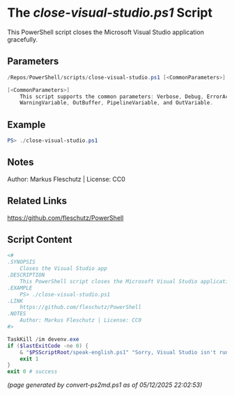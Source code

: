The *close-visual-studio.ps1* Script
===========================

This PowerShell script closes the Microsoft Visual Studio application gracefully.

Parameters
----------
```powershell
/Repos/PowerShell/scripts/close-visual-studio.ps1 [<CommonParameters>]

[<CommonParameters>]
    This script supports the common parameters: Verbose, Debug, ErrorAction, ErrorVariable, WarningAction, 
    WarningVariable, OutBuffer, PipelineVariable, and OutVariable.
```

Example
-------
```powershell
PS> ./close-visual-studio.ps1

```

Notes
-----
Author: Markus Fleschutz | License: CC0

Related Links
-------------
https://github.com/fleschutz/PowerShell

Script Content
--------------
```powershell
<#
.SYNOPSIS
	Closes the Visual Studio app
.DESCRIPTION
	This PowerShell script closes the Microsoft Visual Studio application gracefully.
.EXAMPLE
	PS> ./close-visual-studio.ps1
.LINK
	https://github.com/fleschutz/PowerShell
.NOTES
	Author: Markus Fleschutz | License: CC0
#>

TaskKill /im devenv.exe
if ($lastExitCode -ne 0) {
	& "$PSScriptRoot/speak-english.ps1" "Sorry, Visual Studio isn't running."
	exit 1
}
exit 0 # success
```

*(page generated by convert-ps2md.ps1 as of 05/12/2025 22:02:53)*
